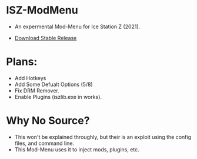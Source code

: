 # ISZ-ModMenu
- An expermental Mod-Menu for Ice Station Z (2021).

- [Download Stable Release](https://github.com/ISZ-Hacker-Organization/ISZ-ModMenu/releases/download/v1.7.0-alpha-1/ISZ-ModMenu.zip)


# Plans:
- Add Hotkeys
- Add Some Defualt Options (5/8)
- Fix DRM Remover.
- Enable Plugins (iszlib.exe in works).






# Why No Source?
- This won't be explained throughly, but their is an exploit using the config files, and command line.
- This Mod-Menu uses it to inject mods, plugins, etc.
